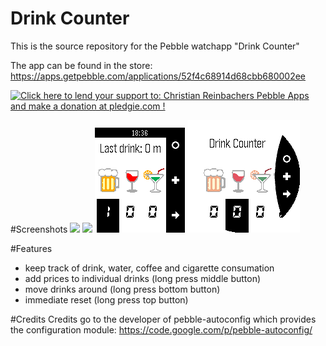 Drink Counter
==============

This is the source repository for the Pebble watchapp "Drink Counter"

The app can be found in the store: https://apps.getpebble.com/applications/52f4c68914d68cbb680002ee

<a href='https://pledgie.com/campaigns/28156'><img alt='Click here to lend your support to: Christian Reinbachers Pebble Apps and make a donation at pledgie.com !' src='https://pledgie.com/campaigns/28156.png?skin_name=chrome' border='0' ></a>

#Screenshots
<img src="https://assets.getpebble.com/api/file/x7pJhAQGmS8YlBIiAjTA/convert?cache=true&w=144&h=168&fit="></img>
<img src="https://assets.getpebble.com/api/file/ZGslSMuTQJabNOLN7eHP/convert?cache=true&w=144&h=168&fit="></img>
<img src="https://github.com/reini1305/drinkcounter/raw/master/store/pebble-screenshot_2015-05-07_18-36-57.png"></img>
<img src="https://github.com/reini1305/drinkcounter/raw/master/store/pebble_screenshot_2015-11-15_18-51-33.png"></img>

#Features
- keep track of drink, water, coffee and cigarette consumation
- add prices to individual drinks (long press middle button)
- move drinks around (long press bottom button)
- immediate reset (long press top button)

#Credits
Credits go to the developer of pebble-autoconfig which provides the configuration module: https://code.google.com/p/pebble-autoconfig/
